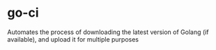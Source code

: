 # go-ci
Automates the process of downloading the latest version of Golang (if available), and upload it for multiple purposes
